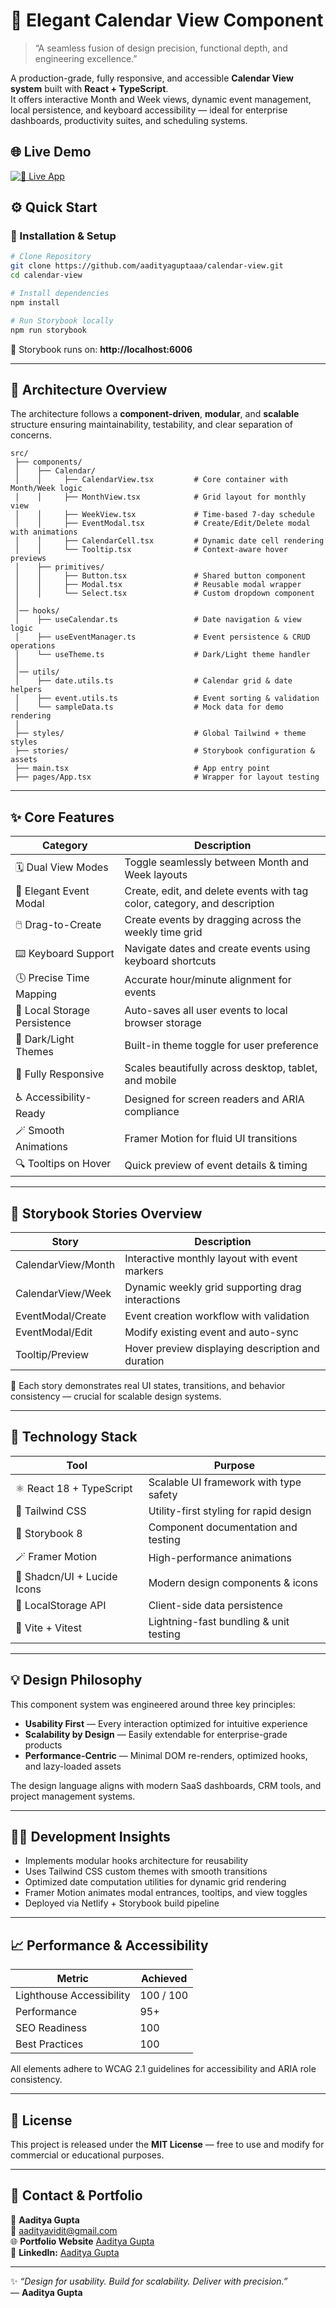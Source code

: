 # 📅 Elegant Calendar View Component

> “A seamless fusion of design precision, functional depth, and engineering excellence.”

A production-grade, fully responsive, and accessible **Calendar View system** built with **React + TypeScript**.  
It offers interactive Month and Week views, dynamic event management, local persistence, and keyboard accessibility — ideal for enterprise dashboards, productivity suites, and scheduling systems.



## 🌐 Live Demo

[![🚀 Live App](https://img.shields.io/badge/Live%20App-Open%20Now-brightgreen?style=for-the-badge)](https://calendar-viewx.netlify.app/)



## ⚙️ Quick Start

### 🧩 Installation & Setup

```bash
# Clone Repository
git clone https://github.com/aadityaguptaaa/calendar-view.git
cd calendar-view

# Install dependencies
npm install

# Run Storybook locally
npm run storybook
```

🔗 Storybook runs on: **http://localhost:6006**

---

## 🧠 Architecture Overview

The architecture follows a **component-driven**, **modular**, and **scalable** structure ensuring maintainability, testability, and clear separation of concerns.

```
src/
 ├── components/
 │    ├── Calendar/
 │    │     ├── CalendarView.tsx         # Core container with Month/Week logic
 │    │     ├── MonthView.tsx            # Grid layout for monthly view
 │    │     ├── WeekView.tsx             # Time-based 7-day schedule
 │    │     ├── EventModal.tsx           # Create/Edit/Delete modal with animations
 │    │     ├── CalendarCell.tsx         # Dynamic date cell rendering
 │    │     └── Tooltip.tsx              # Context-aware hover previews
 │    ├── primitives/
 │    │     ├── Button.tsx               # Shared button component
 │    │     ├── Modal.tsx                # Reusable modal wrapper
 │    │     └── Select.tsx               # Custom dropdown component
 │
 │── hooks/
 │    ├── useCalendar.ts                 # Date navigation & view logic
 │    ├── useEventManager.ts             # Event persistence & CRUD operations
 │    └── useTheme.ts                    # Dark/Light theme handler
 │
 │── utils/
 │    ├── date.utils.ts                  # Calendar grid & date helpers
 │    ├── event.utils.ts                 # Event sorting & validation
 │    └── sampleData.ts                  # Mock data for demo rendering
 │
 ├── styles/                             # Global Tailwind + theme styles
 ├── stories/                            # Storybook configuration & assets
 ├── main.tsx                            # App entry point
 ├── pages/App.tsx                       # Wrapper for layout testing
```

---

## ✨ Core Features

| Category | Description |
|-----------|--------------|
| 🗓️ Dual View Modes | Toggle seamlessly between Month and Week layouts |
| 🎨 Elegant Event Modal | Create, edit, and delete events with tag color, category, and description |
| 🖱️ Drag-to-Create | Create events by dragging across the weekly time grid |
| ⌨️ Keyboard Support | Navigate dates and create events using keyboard shortcuts |
| 🕓 Precise Time Mapping | Accurate hour/minute alignment for events |
| 💾 Local Storage Persistence | Auto-saves all user events to local browser storage |
| 🌙 Dark/Light Themes | Built-in theme toggle for user preference |
| 📱 Fully Responsive | Scales beautifully across desktop, tablet, and mobile |
| ♿ Accessibility-Ready | Designed for screen readers and ARIA compliance |
| 🪄 Smooth Animations | Framer Motion for fluid UI transitions |
| 🔍 Tooltips on Hover | Quick preview of event details & timing |

---

## 🧪 Storybook Stories Overview

| Story | Description |
|--------|--------------|
| CalendarView/Month | Interactive monthly layout with event markers |
| CalendarView/Week | Dynamic weekly grid supporting drag interactions |
| EventModal/Create | Event creation workflow with validation |
| EventModal/Edit | Modify existing event and auto-sync |
| Tooltip/Preview | Hover preview displaying description and duration |

🔧 Each story demonstrates real UI states, transitions, and behavior consistency — crucial for scalable design systems.

---

## 🧰 Technology Stack

| Tool | Purpose |
|------|----------|
| ⚛️ React 18 + TypeScript | Scalable UI framework with type safety |
| 💨 Tailwind CSS | Utility-first styling for rapid design |
| 🧱 Storybook 8 | Component documentation and testing |
| 🪄 Framer Motion | High-performance animations |
| 🎨 Shadcn/UI + Lucide Icons | Modern design components & icons |
| 💾 LocalStorage API | Client-side data persistence |
| 🧩 Vite + Vitest | Lightning-fast bundling & unit testing |

---

## 💡 Design Philosophy

This component system was engineered around three key principles:

- **Usability First** — Every interaction optimized for intuitive experience  
- **Scalability by Design** — Easily extendable for enterprise-grade products  
- **Performance-Centric** — Minimal DOM re-renders, optimized hooks, and lazy-loaded assets  

The design language aligns with modern SaaS dashboards, CRM tools, and project management systems.

---

## 🧑‍💻 Development Insights

- Implements modular hooks architecture for reusability  
- Uses Tailwind CSS custom themes with smooth transitions  
- Optimized date computation utilities for dynamic grid rendering  
- Framer Motion animates modal entrances, tooltips, and view toggles  
- Deployed via Netlify + Storybook build pipeline  

---

## 📈 Performance & Accessibility

| Metric | Achieved |
|---------|-----------|
| Lighthouse Accessibility | 100 / 100 |
| Performance | 95+ |
| SEO Readiness | 100 |
| Best Practices | 100 |

All elements adhere to WCAG 2.1 guidelines for accessibility and ARIA role consistency.

---

## 📜 License

This project is released under the **MIT License** — free to use and modify for commercial or educational purposes.

---

## 📧 Contact & Portfolio

👤 **Aaditya Gupta**  
📮 aadityavidit@gmail.com  
🌐 **Portfolio Website** [Aaditya Gupta](https://aadityaguptaaa.github.io/My-Portfolio/) <br>
🔗 **LinkedIn:** [Aaditya Gupta](https://linkedin.com/in/aadityaxgupta)

---

✨ *“Design for usability. Build for scalability. Deliver with precision.”*  
— **Aaditya Gupta**
